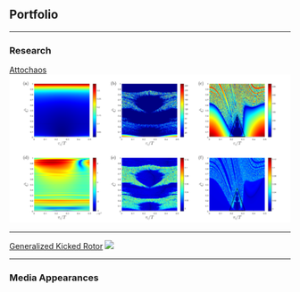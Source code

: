 ## Portfolio

---

### Research

[Attochaos](https://arxiv.org/pdf/2405.05804)
<img src="images/attochaos.png?raw=true"/>

---
[Generalized Kicked Rotor]()
<img src="images/Kicked_rotor.png?raw=true"/>

---

### Media Appearances

<html lang="en">
<head>
    <meta charset="UTF-8">
    <meta name="viewport" content="width=device-width, initial-scale=1.0">
    <style>
        .gallery {
            display: grid;
            grid-template-columns: repeat(3, 1fr);
            gap: 10px;
            max-width: 800px;
            margin: auto;
        }

        .gallery-item {
            position: relative;
            overflow: hidden;
        }

        .gallery-item img {
            width: 100px;
            height: 100px;
            display: block;
            transition: transform 0.3s ease;
        }

        .gallery-item:hover img {
            transform: scale(1.1);
        }

        .gallery-item .hover-title {
            position: absolute;
            bottom: 0;
            left: 0;
            width: 100%;
            padding: 0px;
            background-color: rgba(0, 0, 0, 0.6);
            color: white;
            text-align: center;
            opacity: 0;
            transition: opacity 0.3s ease;
        }

        .gallery-item:hover .hover-title {
            opacity: 1;
        }
    </style>
    <title>3x3 Photo Gallery</title>
</head>
<body>

<div class="gallery">
    <div class="gallery-item">
        <a href="https://www.kan.org.il/content/kan/podcasts/p-8270/799053/" target="_blank">
            <img src="images/threethatknows.png" alt="Image 1">
            <div class="hover-title">Dark Electrons</div>
        </a>
    </div>
    <div class="gallery-item">
        <a href="https://www.kan.org.il/content/kan/podcasts/p-8270/794883/" target="_blank">
            <img src="images/threethatknows.png" alt="Image 2">
            <div class="hover-title">The Lithium Rebellion</div>
        </a>
    </div>
    <div class="gallery-item">
        <a href="https://www.kan.org.il/content/kan/podcasts/p-8270/783933/" target="_blank">
            <img src="images/threethatknows.png" alt="Image 3">
            <div class="hover-title">Physics of Papercuts</div>
        </a>
    </div>
    <div class="gallery-item">
        <a href="https://www.kan.org.il/content/kan/podcasts/p-8270/783077/" target="_blank">
            <img src="images/threethatknows.png" alt="Image 4">
            <div class="hover-title">The Solar Robot</div>
        </a>
    </div>
    <div class="gallery-item">
        <a href="https://www.kan.org.il/content/kan/podcasts/p-8270/775841/" target="_blank">
            <img src="images/threethatknows.png" alt="Image 5">
            <div class="hover-title">A New Blackhole</div>
        </a>
    </div>
    <div class="gallery-item">
        <a href="https://www.glz.co.il/%D7%92%D7%9C%D7%A6/%D7%AA%D7%95%D7%9B%D7%A0%D7%99%D7%95%D7%AA/%D7%99%D7%A0%D7%99%D7%A8-%D7%A7%D7%95%D7%96%D7%99%D7%9F-%D7%95%D7%A1%D7%A4%D7%99-%D7%A2%D7%95%D7%91%D7%93%D7%99%D7%94" target="_blank">
            <img src="images/sefi_veyanir.jpg" alt="Image 6">
            <div class="hover-title">Netanyahu and Wikipedia</div>
        </a>
    </div>
    <div class="gallery-item">
        <a href="https://glz.co.il/%D7%92%D7%9C%D7%A6/%D7%AA%D7%95%D7%9B%D7%A0%D7%99%D7%95%D7%AA/%D7%A6%D7%99%D7%A4%D7%95%D7%A8%D7%99-%D7%9C%D7%99%D7%9C%D7%94-%D7%91%D7%9E%D7%9E%D7%93-%D7%A2%D7%9D-%D7%93%D7%95%D7%93%D7%95-%D7%90%D7%A8%D7%96-%D7%95%D7%90%D7%91%D7%99-%D7%90%D7%98%D7%99%D7%A0%D7%92%D7%A8/%D7%93%D7%95%D7%93%D7%95-%D7%90%D7%A8%D7%96-%D7%95%D7%90%D7%91%D7%99-%D7%90%D7%98%D7%99%D7%A0%D7%92%D7%A831-05-2024-0001" target="_blank">
            <img src="images/tziporey.png" alt="Image 7">
            <div class="hover-title">Miracle Year of Einstein</div>
        </a>
    </div>
    <div class="gallery-item">
        <a href="https://www.kan.org.il/content/kan/podcasts/p-8522/790992/" target="_blank">
            <img src="images/hamaabada.jpg" alt="Image 8">
            <div class="hover-title">How Airconditioner Works?</div>
        </a>
    </div>
    <div class="gallery-item">
        <a href="https://example9.com" target="_blank">
            <img src="image9.jpg" alt="Image 9">
            <div class="hover-title">Title 9</div>
        </a>
    </div>
</div>

</body>
</html>



---




---

